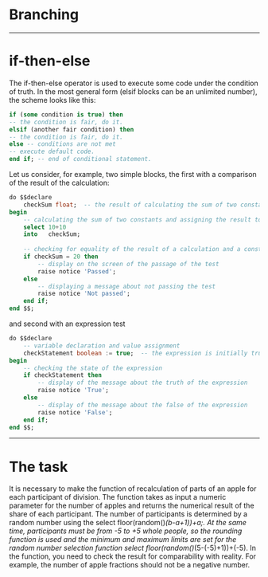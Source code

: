 ﻿# Branching

***
if-then-else
====

The if-then-else operator is used to execute some code under the condition of truth. In the most general form (elsif blocks can be an unlimited number), the scheme looks like this:
```sql
if (some condition is true) then
-- the condition is fair, do it.
elsif (another fair condition) then
-- the condition is fair, do it.
else -- conditions are not met
-- execute default code.
end if; -- end of conditional statement.
```

Let us consider, for example, two simple blocks, the first with a comparison of the result of the calculation:
```sql
do $$declare
    checkSum float;  -- the result of calculating the sum of two constants
begin
    -- calculating the sum of two constants and assigning the result to a variable
    select 10+10
    into   checkSum;
    
    -- checking for equality of the result of a calculation and a constant
    if checkSum = 20 then
        -- display on the screen of the passage of the test
        raise notice 'Passed';
    else
        -- displaying a message about not passing the test
        raise notice 'Not passed';
    end if;
end $$;
```

and second with an expression test
```sql
do $$declare
    -- variable declaration and value assignment
    сheckStatement boolean := true;  -- the expression is initially true
begin
    -- checking the state of the expression
    if сheckStatement then
        -- display of the message about the truth of the expression
        raise notice 'True';
    else
        -- display of the message about the false of the expression
        raise notice 'False';
    end if;
end $$;
```

***
The task
====

It is necessary to make the function of recalculation of parts of an apple for each participant of division. The function takes as input a numeric parameter for the number of apples and returns the numerical result of the share of each participant. The number of participants is determined by a random number using the select floor(random()*(b-a+1))+a;. At the same time, participants must be from -5 to +5 whole people, so the rounding function is used and the minimum and maximum limits are set for the random number selection function select floor(random()*(5-(-5)+1))+(-5).
In the function, you need to check the result for comparability with reality. For example, the number of apple fractions should not be a negative number.